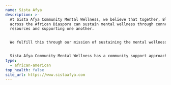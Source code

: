 ```yaml
---
name: Sista Afya
description: >-
  At Sista Afya Community Mental Wellness, we believe that together, Black women
  across the African Diaspora can sustain mental wellness through connecting to
  resources and supporting one another.


  We fulfill this through our mission of sustaining the mental wellness of Black women through building community, sharing information, and connecting Black women to quality mental wellness services. We believe that by making mental wellness simple, accessible, affordable, and centered around Black women's experiences, more people will get what they need to have a full, whole life.


  Sista Afya Community Mental Wellness has a community support approach to mental wellness. We believe that community support for people living with mental health conditions can foster healing, growth, freedom, and self-actualization.
type:
  - african-american
top_health: false
site_url: https://www.sistaafya.com
---
```

